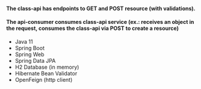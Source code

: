 #### The class-api has endpoints to GET and POST resource (with validations).

#### The api-consumer consumes class-api service (ex.: receives an object in the request, consumes the class-api via POST to create a resource)

- Java 11
- Spring Boot
- Spring Web
- Spring Data JPA
- H2 Database (in memory)
- Hibernate Bean Validator
- OpenFeign (http client)